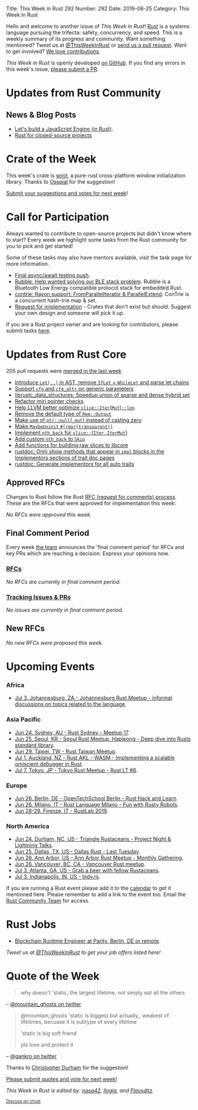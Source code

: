 Title: This Week in Rust 292
Number: 292
Date: 2019-06-25
Category: This Week in Rust

Hello and welcome to another issue of *This Week in Rust*!
[Rust](http://rust-lang.org) is a systems language pursuing the trifecta: safety, concurrency, and speed.
This is a weekly summary of its progress and community.
Want something mentioned? Tweet us at [@ThisWeekInRust](https://twitter.com/ThisWeekInRust) or [send us a pull request](https://github.com/cmr/this-week-in-rust).
Want to get involved? [We love contributions](https://github.com/rust-lang/rust/blob/master/CONTRIBUTING.md).

*This Week in Rust* is openly developed [on GitHub](https://github.com/cmr/this-week-in-rust).
If you find any errors in this week's issue, [please submit a PR](https://github.com/cmr/this-week-in-rust/pulls).

# Updates from Rust Community

## News & Blog Posts

* [Let's build a JavaScript Engine (in Rust)](https://2019.jsconf.eu/jason-williams/lets-build-a-javascript-engine.html).
* [Rust for closed-source projects](https://ntcore.com/?p=641)

# Crate of the Week

This week's crate is [winit](https://github.com/rust-windowing/winit), a pure-rust cross-platform window initialization library. Thanks to [Osspial](https://users.rust-lang.org/t/crate-of-the-week/2704/572) for the suggestion!

[Submit your suggestions and votes for next week][submit_crate]!

[submit_crate]: https://users.rust-lang.org/t/crate-of-the-week/2704

# Call for Participation

Always wanted to contribute to open-source projects but didn't know where to start?
Every week we highlight some tasks from the Rust community for you to pick and get started!

Some of these tasks may also have mentors available, visit the task page for more information.

* [Final async/await testing push](https://internals.rust-lang.org/t/final-async-await-testing-push/10423).
* [Rubble: Help wanted solving our BLE stack problem](https://mckeogh.tech/help-wanted-ble/). Rubble is a Bluetooth Low Energy compatible protocol stack for embedded Rust.
* [contrie: Rayon support: FromParallelIterator & ParallelExtend](https://github.com/vorner/contrie/issues/3). ConTrie is a concurrent hash-trie map & set.
* [Request for implementation](https://github.com/dtolnay/request-for-implementation/) - Crates that don't exist but should. Suggest your own design and someone will pick it up. 

If you are a Rust project owner and are looking for contributors, please submit tasks [here][guidelines].

[guidelines]: https://users.rust-lang.org/t/twir-call-for-participation/4821

# Updates from Rust Core

205 pull requests were [merged in the last week][merged]

[merged]: https://github.com/search?q=is%3Apr+org%3Arust-lang+is%3Amerged+merged%3A2019-06-10..2019-06-17

* [Introduce `Let(..)` in AST, remove `IfLet` + `WhileLet` and parse let chains](https://github.com/rust-lang/rust/pull/60861)
* [Support `cfg` and `cfg_attr` on generic parameters](https://github.com/rust-lang/rust/pull/61547)
* [librustc_data_structures: Speedup union of sparse and dense hybrid set](https://github.com/rust-lang/rust/pull/61020)
* [Refactor miri pointer checks](https://github.com/rust-lang/rust/pull/62081)
* [Help LLVM better optimize `slice::Iter`(`Mut`)`::len`](https://github.com/rust-lang/rust/pull/61885)
* [Remove the default type of `Rem::Output`](https://github.com/rust-lang/rust/pull/61874)
* [Make use of `ptr::null`(`_mut`) instead of casting zero](https://github.com/rust-lang/rust/pull/61864)
* [Make `MaybeUninit` `#[repr(transparent)]`](https://github.com/rust-lang/rust/pull/61802)
* [Implement `nth_back` for `slice::`{`Iter`, `IterMut`}](https://github.com/rust-lang/rust/pull/60772)
* [Add custom `nth_back` to `Skip`](https://github.com/rust-lang/rust/pull/60454)
* [Add functions for building raw slices to libcore](https://github.com/rust-lang/rust/pull/60667)
* [rustdoc: Only show methods that appear in `impl` blocks in the Implementors sections of trait doc pages](https://github.com/rust-lang/rust/pull/61505)
* [rustdoc: Generate implementors for all auto traits](https://github.com/rust-lang/rust/pull/60293)

## Approved RFCs

Changes to Rust follow the Rust [RFC (request for comments)
process](https://github.com/rust-lang/rfcs#rust-rfcs). These
are the RFCs that were approved for implementation this week:

*No RFCs were approved this week.*

## Final Comment Period

Every week [the team](https://www.rust-lang.org/team.html) announces the
'final comment period' for RFCs and key PRs which are reaching a
decision. Express your opinions now.

### [RFCs](https://github.com/rust-lang/rfcs/labels/final-comment-period)

*No RFCs are currently in final comment period.*

### [Tracking Issues & PRs](https://github.com/rust-lang/rust/labels/final-comment-period)

*No issues are currently in final comment period.*

## New RFCs

*No new RFCs were proposed this week.*

# Upcoming Events

### Africa

* [Jul  3. Johannesburg, ZA - Johannesburg Rust Meetup - informal discussions on topics related to the language](https://www.meetup.com/Johannesburg-Rust-Meetup/events/dgqmbryzkbfb/).

### Asia Pacific

* [Jun 24. Sydney, AU - Rust Sydney - Meetup 17](https://www.meetup.com/Rust-Sydney/events/262194894/).
* [Jun 25. Seoul, KR - Seoul Rust Meetup, Hapjeong - Deep dive into Rusts standard library](https://www.meetup.com/Rust-Seoul-Meetup/events/srxvzqyzjbhc/).
* [Jun 29. Taipei, TW - Rust Taiwan Meetup](https://www.facebook.com/events/2824830874225735/).
* [Jul  1. Auckland, NZ - Rust AKL - WASM - Implementing a scalable omiscient debugger in Rust](https://www.meetup.com/rust-akl/events/259480968/).
* [Jul  7. Tokyo, JP - Tokyo Rust Meetup - Rust LT #6](https://rust.connpass.com/event/133657/).

### Europe

* [Jun 26. Berlin, DE - OpenTechSchool Berlin - Rust Hack and Learn](https://www.meetup.com/opentechschool-berlin/events/gkkttqyzjbjc/).
* [Jun 26. Milano, IT - Rust Language Milano - Fun with Rusty Robots](https://www.meetup.com/rust-language-milano/events/262155219).
* [Jun 28-29. Firenze, IT - RustLab 2019](https://www.rustlab.it/).

### North America

* [Jun 24. Durham, NC, US - Triangle Rustaceans - Project Night & Lightning Talks](https://www.meetup.com/triangle-rustaceans/events/mfglwpyzjbgc/).
* [Jun 25. Dallas, TX, US - Dallas Rust - Last Tuesday](https://www.meetup.com/Dallas-Rust/events/zfgwzmyzjbhc/).
* [Jun 26. Ann Arbor, US - Ann Arbor Rust Meetup - Monthly Gathering](https://www.meetup.com/Ann-Arbor-Rust-Meetup/events/vsncvqyzjbjc/).
* [Jun 26. Vancouver, BC, CA - Vancouver Rust meetup](https://www.meetup.com/Vancouver-Rust/events/fzqqwqyzjbjc/).
* [Jul  3. Atlanta, GA, US - Grab a beer with fellow Rustaceans](https://www.meetup.com/Rust-ATL/events/kkzkxqyzkbfb/).
* [Jul  3. Indianapolis, IN, US - Indy.rs](https://www.meetup.com/indyrs/events/mffbtpyzkbfb/).

If you are running a Rust event please add it to the [calendar] to get
it mentioned here. Please remember to add a link to the event too.
Email the [Rust Community Team][community] for access.

[calendar]: https://www.google.com/calendar/embed?src=apd9vmbc22egenmtu5l6c5jbfc%40group.calendar.google.com
[community]: mailto:community-team@rust-lang.org

# Rust Jobs

* [Blockchain Runtime Engineer at Parity, Berlin, DE or remote](https://www.parity.io/jobs/#berlin-blockchain-runtime-engineer).

*Tweet us at [@ThisWeekInRust](https://twitter.com/ThisWeekInRust) to get your job offers listed here!*

# Quote of the Week

> why doesn't 'static, the largest lifetime, not simply eat all the others

– [@mountain_ghosts on twitter](https://twitter.com/mountain_ghosts/status/1133406976002674688?s=09)

> @mountain_ghosts 'static is biggest but actually,, weakest of lifetimes, becuase it is subtype of every lifetime
>
> 'static is big soft friend
>
> pls love and protect it

– [@gankro on twitter](https://twitter.com/Gankro/status/1133435497806815232?s=09)

Thanks to [Christopher Durham](https://users.rust-lang.org/t/twir-quote-of-the-week/328/654) for the suggestion!

[Please submit quotes and vote for next week!](https://users.rust-lang.org/t/twir-quote-of-the-week/328)

*This Week in Rust is edited by: [nasa42](https://github.com/nasa42), [llogiq](https://github.com/llogiq), and [Flavsditz](https://github.com/Flavsditz).*

<small>[Discuss on r/rust]().</small>
